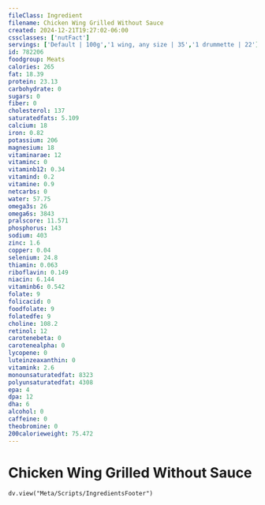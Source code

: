 ```yaml
---
fileClass: Ingredient
filename: Chicken Wing Grilled Without Sauce
created: 2024-12-21T19:27:02-06:00
cssclasses: ['nutFact']
servings: ['Default | 100g','1 wing, any size | 35','1 drummette | 22']
id: 782206
foodgroup: Meats
calories: 265
fat: 18.39
protein: 23.13
carbohydrate: 0
sugars: 0
fiber: 0
cholesterol: 137
saturatedfats: 5.109
calcium: 18
iron: 0.82
potassium: 206
magnesium: 18
vitaminarae: 12
vitaminc: 0
vitaminb12: 0.34
vitamind: 0.2
vitamine: 0.9
netcarbs: 0
water: 57.75
omega3s: 26
omega6s: 3843
pralscore: 11.571
phosphorus: 143
sodium: 403
zinc: 1.6
copper: 0.04
selenium: 24.8
thiamin: 0.063
riboflavin: 0.149
niacin: 6.144
vitaminb6: 0.542
folate: 9
folicacid: 0
foodfolate: 9
folatedfe: 9
choline: 108.2
retinol: 12
carotenebeta: 0
carotenealpha: 0
lycopene: 0
luteinzeaxanthin: 0
vitamink: 2.6
monounsaturatedfat: 8323
polyunsaturatedfat: 4308
epa: 4
dpa: 12
dha: 6
alcohol: 0
caffeine: 0
theobromine: 0
200calorieweight: 75.472
---
```


# Chicken Wing Grilled Without Sauce

```dataviewjs
dv.view("Meta/Scripts/IngredientsFooter")
```